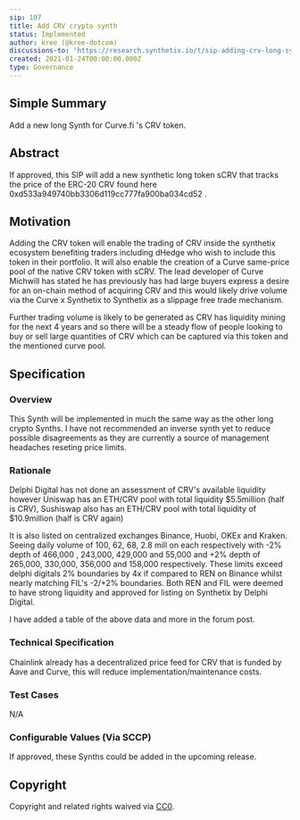 ```yaml
---
sip: 107
title: Add CRV crypto synth
status: Implemented
author: kree (@kree-dotcom)
discussions-to: 'https://research.synthetix.io/t/sip-adding-crv-long-synth-scrv/277'
created: 2021-01-24T00:00:00.000Z
type: Governance
---
```


<!--You can leave these HTML comments in your merged SIP and delete the visible duplicate text guides, they will not appear and may be helpful to refer to if you edit it again. This is the suggested template for new SIPs. Note that an SIP number will be assigned by an editor. When opening a pull request to submit your SIP, please use an abbreviated title in the filename, `sip-draft_title_abbrev.md`. The title should be 44 characters or less.-->

## Simple Summary

<!--"If you can't explain it simply, you don't understand it well enough." Simply describe the outcome the proposed changes intends to achieve. This should be non-technical and accessible to a casual community member.-->

Add a new long Synth for Curve.fi 's CRV token.

## Abstract

<!--A short (~200 word) description of the proposed change, the abstract should clearly describe the proposed change. This is what *will* be done if the SIP is implemented, not *why* it should be done or *how* it will be done. If the SIP proposes deploying a new contract, write, "we propose to deploy a new contract that will do x".-->

If approved, this SIP will add a new synthetic long token sCRV that tracks the price of the ERC-20 CRV found here 0xd533a949740bb3306d119cc777fa900ba034cd52 .

## Motivation

<!--This is the problem statement. This is the *why* of the SIP. It should clearly explain *why* the current state of the protocol is inadequate.  It is critical that you explain *why* the change is needed, if the SIP proposes changing how something is calculated, you must address *why* the current calculation is innaccurate or wrong. This is not the place to describe how the SIP will address the issue!-->

Adding the CRV token will enable the trading of CRV inside the synthetix ecosystem benefiting traders including dHedge who wish to include this token in their portfolio. It will also enable the creation of a Curve same-price pool of the native CRV token with sCRV. The lead developer of Curve Michwill has stated he has previously has had large buyers express a desire for an on-chain method of acquiring CRV and this would likely drive volume via the Curve x Synthetix to Synthetix as a slippage free trade mechanism.

Further trading volume is likely to be generated as CRV has liquidity mining for the next 4 years and so there will be a steady flow of people looking to buy or sell large quantities of CRV which can be captured via this token and the mentioned curve pool.

## Specification

<!--The specification should describe the syntax and semantics of any new feature, there are five sections
1. Overview
2. Rationale
3. Technical Specification
4. Test Cases
5. Configurable Values
-->

### Overview

<!--This is a high level overview of *how* the SIP will solve the problem. The overview should clearly describe how the new feature will be implemented.-->

This Synth will be implemented in much the same way as the other long crypto Synths. I have not recommended an inverse synth yet to reduce possible disagreements as they are currently a source of management headaches reseting price limits.

### Rationale

<!--This is where you explain the reasoning behind how you propose to solve the problem. Why did you propose to implement the change in this way, what were the considerations and trade-offs. The rationale fleshes out what motivated the design and why particular design decisions were made. It should describe alternate designs that were considered and related work. The rationale may also provide evidence of consensus within the community, and should discuss important objections or concerns raised during discussion.-->

Delphi Digital has not done an assessment of CRV's available liquidity however Uniswap has an ETH/CRV pool with total liquidity $5.5million (half is CRV), Sushiswap also has an ETH/CRV pool with total liquidity of $10.9million (half is CRV again)

It is also listed on centralized exchanges Binance, Huobi, OKEx and Kraken. Seeing daily volume of 100, 62, 68, 2.8 mill on each respectively with -2% depth of 466,000 , 243,000, 429,000 and 55,000 and +2% depth of 265,000, 330,000, 356,000 and 158,000 respectively. These limits exceed delphi digitals 2% boundaries by 4x if compared to REN on Binance whilst nearly matching FIL's -2/+2% boundaries. Both REN and FIL were deemed to have strong liquidity and approved for listing on Synthetix by Delphi Digital.

I have added a table of the above data and more in the forum post.

### Technical Specification

<!--The technical specification should outline the public API of the changes proposed. That is, changes to any of the interfaces Synthetix currently exposes or the creations of new ones.-->

Chainlink already has a decentralized price feed for CRV that is funded by Aave and Curve, this will reduce implementation/maintenance costs.

### Test Cases

<!--Test cases for an implementation are mandatory for SIPs but can be included with the implementation..-->

N/A

### Configurable Values (Via SCCP)

<!--Please list all values configurable via SCCP under this implementation.-->

If approved, these Synths could be added in the upcoming release.

## Copyright

Copyright and related rights waived via [CC0](https://creativecommons.org/publicdomain/zero/1.0/).
